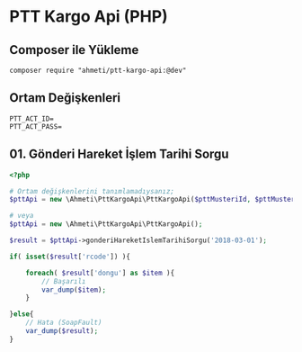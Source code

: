 # PTT Kargo Api (PHP)

## Composer ile Yükleme
```code
composer require "ahmeti/ptt-kargo-api:@dev"
```

## Ortam Değişkenleri
```code
PTT_ACT_ID=
PTT_ACT_PASS=
```

## 01. Gönderi Hareket İşlem Tarihi Sorgu
```php
<?php

# Ortam değişkenlerini tanımlamadıysanız; 
$pttApi = new \Ahmeti\PttKargoApi\PttKargoApi($pttMusteriId, $pttMusteriSifre);

# veya
$pttApi = new \Ahmeti\PttKargoApi\PttKargoApi();

$result = $pttApi->gonderiHareketIslemTarihiSorgu('2018-03-01');

if( isset($result['rcode']) ){

    foreach( $result['dongu'] as $item ){
        // Başarılı
        var_dump($item);
    }

}else{
    // Hata (SoapFault)
    var_dump($result);
}

